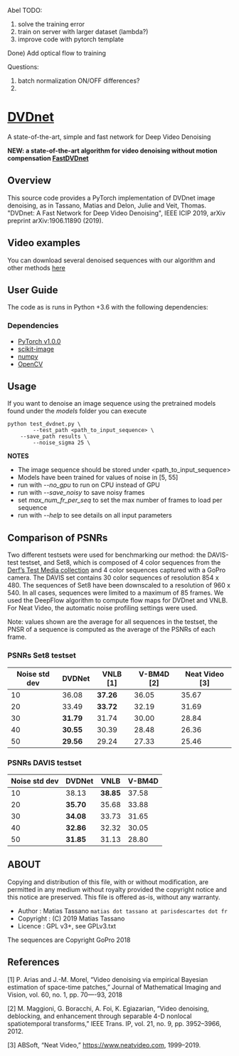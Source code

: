 Abel TODO:
1) solve the training error
2) train on server with larger dataset (lambda?)
3) improve code with pytorch template



Done) Add optical flow to training


Questions:
1) batch normalization ON/OFF differences?
2) 















# [DVDnet](https://hal.archives-ouvertes.fr/hal-02147604)
A state-of-the-art, simple and fast network for Deep Video Denoising

**NEW: a state-of-the-art algorithm for video denoising without motion compensation [FastDVDnet](https://github.com/m-tassano/fastdvdnet)**

## Overview

This source code provides a PyTorch implementation of DVDnet image denoising, as in 
Tassano, Matias and Delon, Julie and Veit, Thomas. "DVDnet: A Fast Network for Deep Video Denoising", IEEE ICIP 2019, arXiv preprint arXiv:1906.11890 (2019).

## Video examples
 You can download several denoised sequences with our algorithm and other methods [here](https://www.dropbox.com/sh/gccey7wuxiqr104/AAC_v6kb3fMYxMHBc6wcqu17a?dl=0 "DVDnet denoised sequences")
 
## User Guide

The code as is runs in Python +3.6 with the following dependencies:
### Dependencies
* [PyTorch v1.0.0](http://pytorch.org/)
* [scikit-image](http://scikit-image.org/)
* [numpy](https://www.numpy.org/)
* [OpenCV](https://pypi.org/project/opencv-python/)

## Usage

If you want to denoise an image sequence using the pretrained models
found under the *models* folder you can execute

```
python test_dvdnet.py \
        --test_path <path_to_input_sequence> \
	--save_path results \
        --noise_sigma 25 \
```

**NOTES**
* The image sequence should be stored under <path_to_input_sequence>
* Models have been trained for values of noise in [5, 55]
* run with *--no_gpu* to run on CPU instead of GPU
* run with *--save_noisy* to save noisy frames
* set *max_num_fr_per_seq* to set the max number of frames to load per sequence
* run with *--help* to see details on all input parameters

## Comparison of PSNRs
Two different testsets were used for benchmarking our method: the DAVIS-test testset, and Set8, which is composed of 4 color sequences from the [Derf’s Test Media collection](https://media.xiph.org/video/derf) and 4 color sequences captured with a GoPro camera. The DAVIS set contains 30 color sequences of resolution 854 x 480. The sequences of Set8 have been downscaled to a resolution of 960 x 540. In all cases, sequences were limited to a maximum of 85 frames. We used the DeepFlow algorithm to compute flow maps for DVDnet and VNLB. For Neat Video, the automatic noise profiling settings were used.

Note: values shown are the average for all sequences in the testset, the PNSR of a sequence is computed as the average of the PSNRs of each frame.

### PSNRs Set8 testset
| Noise std dev | DVDNet | VNLB [1] | V-BM4D [2] | Neat Video [3] |
|---|---|---|---|---|
| 10 | 36.08 | **37.26** | 36.05 | 35.67 | 
| 20 | 33.49 | **33.72** | 32.19 | 31.69 | 
| 30 | **31.79** | 31.74 | 30.00 | 28.84 | 
| 40 | **30.55** | 30.39 | 28.48 | 26.36 | 
| 50 | **29.56** | 29.24 | 27.33 | 25.46 | 

### PSNRs DAVIS testset
| Noise std dev | DVDNet | VNLB | V-BM4D |
|--|--|--|--|
| 10 | 38.13 | **38.85** | 37.58 |
| 20 | **35.70** | 35.68 | 33.88 |
| 30 | **34.08** | 33.73 | 31.65 |
| 40 | **32.86** | 32.32 | 30.05 |
| 50 | **31.85** | 31.13 | 28.80 |

## ABOUT

Copying and distribution of this file, with or without modification,
are permitted in any medium without royalty provided the copyright
notice and this notice are preserved. This file is offered as-is,
without any warranty.

* Author    : Matias Tassano `matias dot tassano at parisdescartes dot fr`
* Copyright : (C) 2019 Matias Tassano
* Licence   : GPL v3+, see GPLv3.txt

The sequences are Copyright GoPro 2018

## References

[1] P. Arias and J.-M. Morel, “Video denoising via empirical Bayesian estimation of space-time patches,” Journal of Mathematical Imaging and Vision, vol. 60, no. 1, pp. 70—-93, 2018

[2] M. Maggioni, G. Boracchi, A. Foi, K. Egiazarian, “Video denoising, deblocking, and enhancement through separable 4-D nonlocal spatiotemporal transforms,” IEEE Trans. IP, vol. 21, no. 9, pp. 3952–3966, 2012.

[3] ABSoft, “Neat Video,” https://www.neatvideo.com, 1999–2019.
